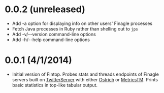 # 0.0.2 (unreleased)

- Add -a option for displaying info on other users' Finagle processes
- Fetch Java processes in Ruby rather than shelling out to `jps`
- Add -v/--version command-line options
- Add -h/--help command-line options

# 0.0.1 (4/1/2014)

- Initial version of Fintop. Probes stats and threads endpoints of Finagle
  servers built on [TwitterServer](http://twitter.github.io/twitter-server/)
  with either [Ostrich](https://github.com/twitter/ostrich) or
  [MetricsTM](https://github.com/twitter/commons/tree/master/src/java/com/twitter/common/metrics).
  Prints basic statistics in top-like tabular output.
